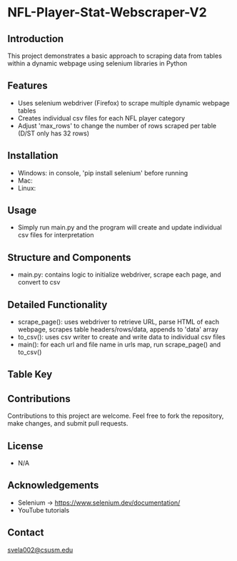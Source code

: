 # NFL-Player-Stat-Webscraper-V2

## Introduction
This project demonstrates a basic approach to scraping data from tables within a dynamic webpage using selenium libraries in Python

## Features
- Uses selenium webdriver (Firefox) to scrape multiple dynamic webpage tables 
- Creates individual csv files for each NFL player category
- Adjust 'max_rows' to change the number of rows scraped per table (D/ST only has 32 rows)
## Installation
- Windows: in console, 'pip install selenium' before running
- Mac:
- Linux:
## Usage
- Simply run main.py and the program will create and update individual csv files for interpretation
## Structure and Components
- main.py: contains logic to initialize webdriver, scrape each page, and convert to csv
## Detailed Functionality
- scrape_page(): uses webdriver to retrieve URL, parse HTML of each webpage, scrapes table headers/rows/data, appends to 'data' array
- to_csv(): uses csv writer to create and write data to individual csv files
- main(): for each url and file name in urls map, run scrape_page() and to_csv()  

## Table Key

## Contributions
Contributions to this project are welcome. Feel free to fork the repository, make changes, and submit pull requests.

## License
- N/A
## Acknowledgements
- Selenium -> https://www.selenium.dev/documentation/
- YouTube tutorials
## Contact
svela002@csusm.edu

